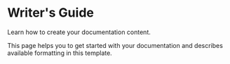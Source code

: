 # Writer's Guide

Learn how to create your documentation content.

This page helps you to get started with your documentation and describes available formatting in this template.